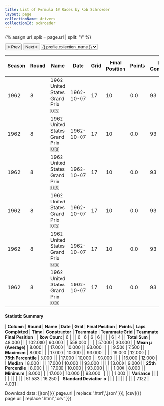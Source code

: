 ```yaml
---
title: List of Formula 1® Races by Rob Schroeder
layout: page
collectionName: drivers
collectionId: schroeder
---
```


{% assign url_split = page.url | split: "/" %}
<div id="collection-navigation">
<button onclick="selector.options[selector.selectedIndex-1].value && (window.location = selector.options[selector.selectedIndex-1].value);">&lt; Prev</button>
<button onclick="selector.options[selector.selectedIndex+1].value && (window.location = selector.options[selector.selectedIndex+1].value);">Next &gt;</button>
<select id="selector" onchange="this.options[this.selectedIndex].value && (window.location = this.options[this.selectedIndex].value);">
  {% for collectionId in site.data[page.collectionName].refs %}
    {% if collectionId == page.collectionId %}
      {% assign selected = "selected" %}
    {% else %}
      {% assign selected = "" %}
    {% endif %}
    {% assign profile = site.data[page.collectionName][collectionId].profile %}
    <option value="/f1/{{ page.collectionName }}/{{ collectionId }}/{{ url_split[4] }}" {{ selected }}>{{ profile.collection_name }}</option>
  {% endfor %}
</select>
</div>

| Season | Round | Name | Date | Grid | Final Position | Points | Laps Completed | Time | Constructor | Teammate | Teammate Grid | Teammate Final Position |
|--|--|--|--|--|--|--|--|--|--|--|--|--|
| 1962 | 8 | 1962 United States Grand Prix 🇺🇸 | 1962-10-07 | 17 | 10 | 0.0 | 93 |   | Lotus-Climax 🇬🇧 | [Jim Clark 🇬🇧](/f1/drivers/clark) | 1 | 1 |
| 1962 | 8 | 1962 United States Grand Prix 🇺🇸 | 1962-10-07 | 17 | 10 | 0.0 | 93 |   | Lotus-Climax 🇬🇧 | [Innes Ireland 🇬🇧](/f1/drivers/ireland) | 16 | 8 |
| 1962 | 8 | 1962 United States Grand Prix 🇺🇸 | 1962-10-07 | 17 | 10 | 0.0 | 93 |   | Lotus-Climax 🇬🇧 | [Roger Penske 🇺🇸](/f1/drivers/penske) | 13 | 9 |
| 1962 | 8 | 1962 United States Grand Prix 🇺🇸 | 1962-10-07 | 17 | 10 | 0.0 | 93 |   | Lotus-Climax 🇬🇧 | [Trevor Taylor 🇬🇧](/f1/drivers/trevor_taylor) | 8 | 12 |
| 1962 | 8 | 1962 United States Grand Prix 🇺🇸 | 1962-10-07 | 17 | 10 | 0.0 | 93 |   | Lotus-Climax 🇬🇧 | [Maurice Trintignant 🇫🇷](/f1/drivers/trintignant) | 19 | R |
| 1962 | 8 | 1962 United States Grand Prix 🇺🇸 | 1962-10-07 | 17 | 10 | 0.0 | 93 |   | Lotus-Climax 🇬🇧 | [Jim Hall 🇺🇸](/f1/drivers/hall) | 0 | W |

#### Statistic Summary

| **Column** | **Round** | **Name** | **Date** | **Grid** | **Final Position** | **Points** | **Laps Completed** | **Time** | **Constructor** | **Teammate** | **Teammate Grid** | **Teammate Final Position** |
| **Row Count** | 6 |  |  | 6 | 6 | 6 | 6 |  |  |  | 6 | 4 |
| **Total Sum** | 48.000 |  |  | 102.000 | 60.000 |  | 558.000 |  |  |  | 57.000 | 30.000 |
| **Mean μ (Average)** | 8.000 |  |  | 17.000 | 10.000 |  | 93.000 |  |  |  | 9.500 | 7.500 |
| **Maximum** | 8.000 |  |  | 17.000 | 10.000 |  | 93.000 |  |  |  | 19.000 | 12.000 |
| **75th Percentile** | 8.000 |  |  | 17.000 | 10.000 |  | 93.000 |  |  |  | 16.000 | 12.000 |
| **Median** | 8.000 |  |  | 17.000 | 10.000 |  | 93.000 |  |  |  | 13.000 | 9.000 |
| **25th Percentile** | 8.000 |  |  | 17.000 | 10.000 |  | 93.000 |  |  |  | 1.000 | 8.000 |
| **Minimum** | 8.000 |  |  | 17.000 | 10.000 |  | 93.000 |  |  |  |  | 1.000 |
| **Variance** |  |  |  |  |  |  |  |  |  |  | 51.583 | 16.250 |
| **Standard Deviation σ** |  |  |  |  |  |  |  |  |  |  | 7.182 | 4.031 |

Download data: [json]({{ page.url | replace:'.html','.json' }}), [csv]({{ page.url | replace:'.html','.csv' }})
